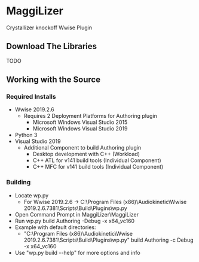 # MaggiLizer
Crystallizer knockoff Wwise Plugin


## Download The Libraries
TODO

## Working with the Source

### Required Installs
- Wwise 2019.2.6
  - Requires 2 Deployment Platforms for Authoring plugin
     - Microsoft Windows Visual Studio 2015
     - Microsoft Windows Visual Studio 2019
- Python 3
- Visual Studio 2019
  - Additional Component to build Authoring plugin
    - Desktop development with C++ (Workload)
    - C++ ATL for v141 build tools (Individual Component)
    - C++ MFC for v141 build tools (Individual Component)

### Building

- Locate wp.py
  - For Wwise 2019.2.6 ->  C:\Program Files (x86)\Audiokinetic\Wwise 2019.2.6.7381\Scripts\Build\Plugins\wp.py
- Open Command Prompt in MaggiLizer\MaggiLizer
- Run wp.py build Authoring -Debug -x x64_vc160
- Example with default directories:
  - "C:\Program Files (x86)\Audiokinetic\Wwise 2019.2.6.7381\Scripts\Build\Plugins\wp.py" build Authoring -c Debug -x x64_vc160
- Use "wp.py build --help" for more options and info
